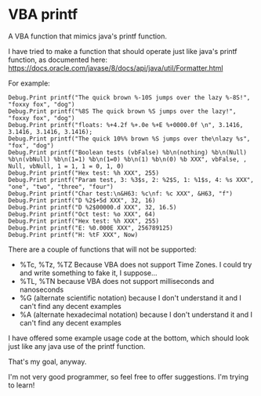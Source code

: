 # VBA printf
A VBA function that mimics java's printf function.

I have tried to make a function that should operate just like java's printf function, as documented here:
https://docs.oracle.com/javase/8/docs/api/java/util/Formatter.html

For example:

~~~~
Debug.Print printf("The quick brown %-10S jumps over the lazy %-8S!", "foxxy fox", "dog")
Debug.Print printf("%8S The quick brown %S jumps over the lazy!", "foxxy fox", "dog")
Debug.Print printf("floats: %+4.2f %+.0e %+E %+0000.0f \n", 3.1416, 3.1416, 3.1416, 3.1416);
Debug.Print printf("The quick 10%% brown %S jumps over the\nlazy %s", "fox", "dog")
Debug.Print printf("Boolean tests (vbFalse) %b\n(nothing) %b\n(Null) %b\n(vbNull) %b\n(1=1) %b\n(1=0) %b\n(1) %b\n(0) %b XXX", vbFalse, , Null, vbNull, 1 = 1, 1 = 0, 1, 0)
Debug.Print printf("Hex test: %h XXX", 255)
Debug.Print printf("Param test, 3: %3$s, 2: %2$S, 1: %1$s, 4: %s XXX", "one", "two", "three", "four")
Debug.Print printf("Char test:\n&H63: %c\nf: %c XXX", &H63, "f")
Debug.Print printf("D %2$+5d XXX", 32, 16)
Debug.Print printf("D %2$00000.d XXX", 32, 16.5)
Debug.Print printf("Oct test: %o XXX", 64)
Debug.Print printf("Hex test: %h XXX", 255)
Debug.Print printf("E: %0.000E XXX", 256789125)
Debug.Print printf("H: %tF XXX", Now)
~~~~

There are a couple of functions that will not be supported:
* %Tc, %Tz, %TZ Because VBA does not support Time Zones. I could try and write something to fake it, I suppose...
* %TL, %TN because VBA does not support milliseconds and nanoseconds
* %G (alternate scientific notation) because I don't understand it and I can't find any decent examples
* %A (alternate hexadecimal notation) because I don't understand it and I can't find any decent examples

I have offered some example usage code at the bottom, which should look just like any java use of the printf function.

That's my goal, anyway.

I'm not very good programmer, so feel free to offer suggestions. I'm trying to learn!
